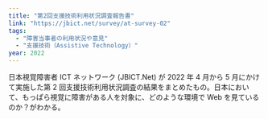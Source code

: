 ```yaml
---
title: "第2回支援技術利用状況調査報告書"
link: "https://jbict.net/survey/at-survey-02"
tags:
  - "障害当事者の利用状況や意見"
  - "支援技術（Assistive Technology）"
year: 2022
---
```


日本視覚障害者 ICT ネットワーク (JBICT.Net) が 2022 年 4 月から 5 月にかけて実施した第 2 回支援技術利用状況調査の結果をまとめたもの。日本において、もっぱら視覚に障害がある人を対象に、どのような環境で Web を見ているのか？がわかる。
